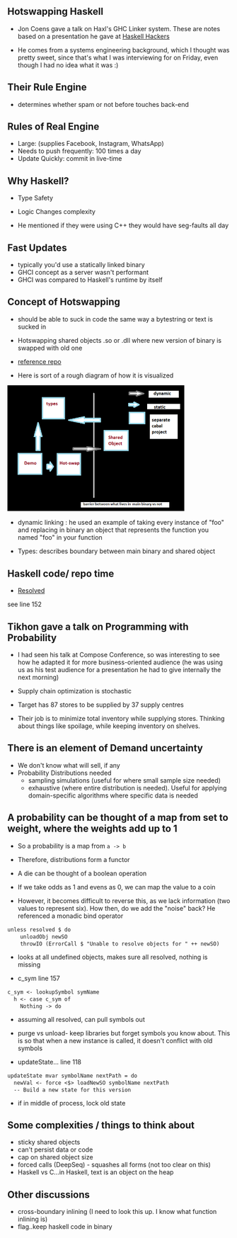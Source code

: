 ## Hotswapping Haskell

- Jon Coens gave a talk on Haxl's GHC Linker system.
  These are notes based on a presentation he gave at [Haskell Hackers](https://www.meetup.com/haskellhackers/events/244525354/)
  
- He comes from a systems engineering background, which 
  I thought was pretty sweet, since that's what I was interviewing
  for on Friday, even though I had no idea what it was :)

## Their Rule Engine

- determines whether spam or not before touches back-end

## Rules of Real Engine

- Large: (supplies Facebook, Instagram, WhatsApp)
- Needs to push frequently: 100 times a day
- Update Quickly: commit in live-time

## Why Haskell?

- Type Safety
- Logic Changes complexity

- He mentioned if they were using C++ they would have seg-faults all day

## Fast Updates 

- typically you'd use a statically linked binary
- GHCI concept as a server wasn't performant 
- GHCI was compared to Haskell's runtime by itself 

## Concept of Hotswapping

- should be able to suck in code the same way a bytestring or text is sucked in
- Hotswapping shared objects
.so or .dll where new version of binary is swapped with old one

- [reference repo](https://github.com/fbsamples/ghc-hotswap/)

- Here is sort of a rough diagram of how it is visualized

<img src="/images/hotswap.png" width="400">

- dynamic linking : he used an example of taking 
  every instance of "foo" and replacing in binary
  an object that represents the function you named "foo" in 
  your function
  
- Types: describes boundary between main binary and shared object 

## Haskell code/ repo time 
- [Resolved](https://github.com/fbsamples/ghc-hotswap/blob/master/ghc-hotswap/GHC/Hotswap.hs)

see line 152

## Tikhon gave a talk on Programming with Probability

- I had seen his talk at Compose Conference, so was interesting to see how he adapted it
  for more business-oriented audience (he was using us as his test audience for a presentation
  he had to give internally the next morning)
  
- Supply chain optimization is stochastic
- Target has 87 stores to be supplied by 37 supply centres
- Their job is to minimize total inventory while supplying stores. 
  Thinking about things like spoilage, while keeping inventory on shelves. 

## There is an element of Demand uncertainty

- We don't know what will sell, if any
- Probability Distributions needed
  - sampling simulations (useful for where small sample size needed)
  - exhaustive (where entire distribution is needed).
    Useful for applying domain-specific algorithms where specific data is needed

## A probability can be thought of a map from set to weight, where the weights add up to 1

- So a probability is a map from ```a -> b```
- Therefore, distributions form a functor

- A die can be thought of a boolean operation
- If we take odds as 1 and evens as 0, we can map the value to a coin
- However, it becomes difficult to reverse this, as we lack information
  (two values to represent six). How then, do we add the "noise" back?
  He referenced a monadic bind operator
  
  
```
unless resolved $ do
    unloadObj newSO
    throwIO (ErrorCall $ "Unable to resolve objects for " ++ newSO)
```
- looks at all undefined objects, makes sure all resolved, nothing is missing

- c_sym line 157

```
c_sym <- lookupSymbol symName
  h <- case c_sym of
    Nothing -> do
```
- assuming all resolved, can pull symbols out

- purge vs unload- keep libraries but forget symbols you know about.
  This is so that when a new instance is called, it doesn't conflict 
  with old symbols
  
- updateState... line 118

```
updateState mvar symbolName nextPath = do
  newVal <- force <$> loadNewSO symbolName nextPath
  -- Build a new state for this version
```
- if in middle of process, lock old state

## Some complexities / things to think about

- sticky shared objects 
- can't persist data or code
- cap on shared object size
- forced calls (DeepSeq) - squashes all forms (not too clear on this)
- Haskell vs C...in Haskell, text is an object on the heap

## Other discussions

- cross-boundary inlining (I need to look this up. I know what function
  inlining is)
- flag..keep haskell code in binary



